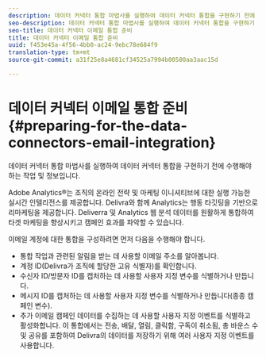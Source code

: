 ```yaml
---
description: 데이터 커넥터 통합 마법사를 실행하여 데이터 커넥터 통합을 구현하기 전에 수행해야 하는 작업 및 정보입니다.
seo-description: 데이터 커넥터 통합 마법사를 실행하여 데이터 커넥터 통합을 구현하기 전에 수행해야 하는 작업 및 정보입니다.
seo-title: 데이터 커넥터 이메일 통합 준비
title: 데이터 커넥터 이메일 통합 준비
uuid: f453e45a-4f56-4bb0-ac24-9ebc78e684f9
translation-type: tm+mt
source-git-commit: a31f25e8a4681cf34525a7994b00580aa3aac15d

---
```



# 데이터 커넥터 이메일 통합 준비{#preparing-for-the-data-connectors-email-integration}

데이터 커넥터 통합 마법사를 실행하여 데이터 커넥터 통합을 구현하기 전에 수행해야 하는 작업 및 정보입니다.

Adobe Analytics®는 조직의 온라인 전략 및 마케팅 이니셔티브에 대한 실행 가능한 실시간 인텔리전스를 제공합니다. Delivra와 함께 Analytics는 행동 타깃팅을 기반으로 리마케팅을 제공합니다. Deliverra 및 Analytics 웹 분석 데이터를 원활하게 통합하여 타겟 마케팅을 향상시키고 캠페인 효과를 파악할 수 있습니다.

이메일 계정에 대한 통합을 구성하려면 먼저 다음을 수행해야 합니다.

* 통합 작업과 관련된 알림을 받는 데 사용할 이메일 주소를 알아봅니다.
* 계정 ID(Delivra가 조직에 할당한 고유 식별자)를 확인합니다.
* 수신자 ID/방문자 ID를 캡처하는 데 사용할 사용자 지정 변수를 식별하거나 만듭니다.
* 메시지 ID를 캡처하는 데 사용할 사용자 지정 변수를 식별하거나 만듭니다(종종 캠페인 변수).
* 추가 이메일 캠페인 데이터를 수집하는 데 사용할 사용자 지정 이벤트를 식별하고 활성화합니다. 이 통합에서는 전송, 배달, 열림, 클릭함, 구독이 취소됨, 총 바운스 수 및 공유를 포함하여 Delivra의 데이터를 저장하기 위해 여러 사용자 지정 이벤트를 사용합니다.

